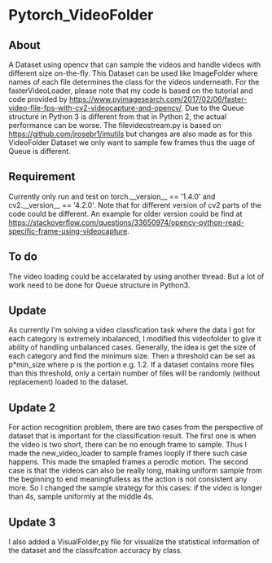 # Pytorch_VideoFolder

## About
A Dataset using opencv that can sample the videos and handle videos with different size on-the-fly. This Dataset can be used like ImageFolder where names of each file determines the class for the videos underneath. For the fasterVideoLoader, please note that my
code is based on the tutorial and code provided by https://www.pyimagesearch.com/2017/02/06/faster-video-file-fps-with-cv2-videocapture-and-opencv/. Due to the Queue structure in Python 3 is different from that in Python 2, the actual performance can be worse. The 
filevideostream.py is based on https://github.com/jrosebr1/imutils but changes are also made as for this VideoFolder Dataset we only
want to sample few frames thus the uage of Queue is different.

## Requirement
Currently only run and test on torch.\_\_version\_\_ == '1.4.0' and cv2.\_\_version\_\_ == '4.2.0'. 
Note that for different version of cv2 parts of the code could be different. An example for 
older version could be find at https://stackoverflow.com/questions/33650974/opencv-python-read-specific-frame-using-videocapture.

## To do
The video loading could be accelarated by using another thread. But a lot of work need to be done for Queue structure in Python3.


## Update
As currently I'm solving a video classfication task where the data I got for each category is extremely inbalanced,
I modified this videofolder to give it ability of handling unbalanced cases. Generally, the idea is get the size of each category
and find the minimum size. Then a threshold can be set as p*min_size where p is the portion e.g. 1.2. If a dataset contains more files
than this threshold, only a certain number of files will be randomly (without replacement) loaded to the dataset. 

## Update 2
For action recognition problem, there are two cases from the perspective of dataset that is important for the classification result. The first one is when the video is two short, there can be no enough frame to sample. Thus I made the
new_video_loader to sample frames looply if there such case happens. This made the smapled frames a perodic motion. The second case is that the videos can also be really long, making uniform sample from the beginning to end 
meaningfulless as the action is not consistent any more. So I changed the sample strategy for this cases: if the video is longer than 4s, sample uniformly at the middle 4s.

## Update 3
I also added a VisualFolder,py file for visualize the statistical information of the dataset and the classifcation accuracy by class.